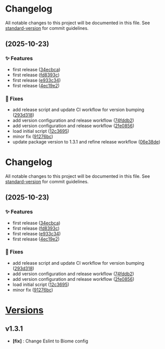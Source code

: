 # Changelog

All notable changes to this project will be documented in this file. See [standard-version](https://github.com/conventional-changelog/standard-version) for commit guidelines.

##  (2025-10-23)


### ✨ Features

* first release ([34ecbca](https://github.com/Tracktor/react-google-tag-manager/commit/34ecbcaf02760f78b7381b36e9fd47840be8e32a))
* first release ([fd8393c](https://github.com/Tracktor/react-google-tag-manager/commit/fd8393cdb79fdbe8e8e597c5ff47c70347a09cb0))
* first release ([e933c34](https://github.com/Tracktor/react-google-tag-manager/commit/e933c342492c49e59ae101972ee8c8c1152ebb56))
* first release ([4ec19e2](https://github.com/Tracktor/react-google-tag-manager/commit/4ec19e27b174a632ac5ec98804ce2c1781977ede))


### 🐛 Fixes

* add release script and update CI workflow for version bumping ([293d318](https://github.com/Tracktor/react-google-tag-manager/commit/293d31852437101247e724fc815e418e2c06e349))
* add version configuration and release workflow ([74fddb2](https://github.com/Tracktor/react-google-tag-manager/commit/74fddb28fb906c60137da8c9945583e3b9990dbc))
* add version configuration and release workflow ([2fe0856](https://github.com/Tracktor/react-google-tag-manager/commit/2fe0856d62e6c8e7d03c0df3c433b5d212ab758b))
* load initial script ([12c3695](https://github.com/Tracktor/react-google-tag-manager/commit/12c36953311dc86cf72d7f10f1f91782f36eb785))
* minor fix ([91276bc](https://github.com/Tracktor/react-google-tag-manager/commit/91276bcc75784e99cd028c9c0b46bfd5de3b36ae))
* update package version to 1.3.1 and refine release workflow ([06e38de](https://github.com/Tracktor/react-google-tag-manager/commit/06e38defb493b704276e248f524f67fd3f49c450))

# Changelog

All notable changes to this project will be documented in this file. See [standard-version](https://github.com/conventional-changelog/standard-version) for commit guidelines.

##  (2025-10-23)


### ✨ Features

* first release ([34ecbca](https://github.com/Tracktor/react-google-tag-manager/commit/34ecbcaf02760f78b7381b36e9fd47840be8e32a))
* first release ([fd8393c](https://github.com/Tracktor/react-google-tag-manager/commit/fd8393cdb79fdbe8e8e597c5ff47c70347a09cb0))
* first release ([e933c34](https://github.com/Tracktor/react-google-tag-manager/commit/e933c342492c49e59ae101972ee8c8c1152ebb56))
* first release ([4ec19e2](https://github.com/Tracktor/react-google-tag-manager/commit/4ec19e27b174a632ac5ec98804ce2c1781977ede))


### 🐛 Fixes

* add release script and update CI workflow for version bumping ([293d318](https://github.com/Tracktor/react-google-tag-manager/commit/293d31852437101247e724fc815e418e2c06e349))
* add version configuration and release workflow ([74fddb2](https://github.com/Tracktor/react-google-tag-manager/commit/74fddb28fb906c60137da8c9945583e3b9990dbc))
* add version configuration and release workflow ([2fe0856](https://github.com/Tracktor/react-google-tag-manager/commit/2fe0856d62e6c8e7d03c0df3c433b5d212ab758b))
* load initial script ([12c3695](https://github.com/Tracktor/react-google-tag-manager/commit/12c36953311dc86cf72d7f10f1f91782f36eb785))
* minor fix ([91276bc](https://github.com/Tracktor/react-google-tag-manager/commit/91276bcc75784e99cd028c9c0b46bfd5de3b36ae))

# [Versions](https://github.com/Tracktor/react-google-tag-manager/releases)

## v1.3.1
- **[fix]** : Change Eslint to Biome config
